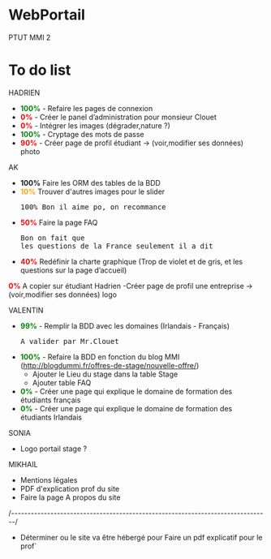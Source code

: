 # WebPortail
PTUT MMI 2


# To do list
HADRIEN
- <b style='color:green'>100%</b> - Refaire les pages de connexion
- <b style='color:red'>0%</b> - Créer le panel d’administration pour monsieur Clouet 
- <b style='color:red'>0%</b> - Intégrer les images (dégrader,nature ?)
- <b style='color:green'>100%</b> - Cryptage des mots de passe
- <b style='color:red'>90%</b> - Créer page de profil étudiant -> (voir,modifier ses données) photo

 AK
- <b style='color=red'>100%</b> Faire les ORM des tables de la BDD
- <b style='color:orange'>10%</b> Trouver d'autres images pour le slider <pre>100% Bon il aime po, on recommance</pre>
- <b style='color:red'>50%</b> Faire la page FAQ <pre>Bon on fait que les questions de la France seulement il a dit</pre>
- <b style='color:red'>40%</b> Redéfinir la charte graphique (Trop de violet et de gris, et les questions sur la page d’accueil) 

<b style='color:red'>0%</b> A copier sur étudiant Hadrien 
	-Créer page de profil une entreprise -> (voir,modifier ses données) logo

VALENTIN
- <b style='color:green'>99%</b> - Remplir la BDD avec les domaines (Irlandais - Français) <pre>A valider par Mr.Clouet</pre>
- <b style='color:green'>100%</b> - Refaire la BDD en fonction du blog MMI (http://blogdummi.fr/offres-de-stage/nouvelle-offre/)
	 -  Ajouter le Lieu du stage dans la table Stage
	 -  Ajouter table FAQ
- <b style='color:green'>0%</b> - Créer une page qui explique le domaine de formation des étudiants français
- <b style='color:green'>0%</b> - Créer une page qui explique le domaine de formation des étudiants Irlandais


SONIA
- Logo portail stage ?

MIKHAIL
- Mentions légales
- PDF d'explication prof du site
- Faire la page A propos du site


/*-------------------------------------------------------------------------------*/
- Déterminer ou le site va être hébergé pour Faire un pdf explicatif pour le prof`

